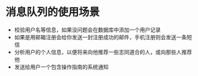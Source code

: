 # 消息队列的使用场景

- 校验用户名等信息，如果没问题会在数据库中添加一个用户记录
- 如果是用邮箱注册会给你发送一封注册成功的邮件，手机注册则会发送一条短信
- 分析用户的个人信息，以便将来向他推荐一些志同道合的人，或向那些人推荐他
- 发送给用户一个包含操作指南的系统通知